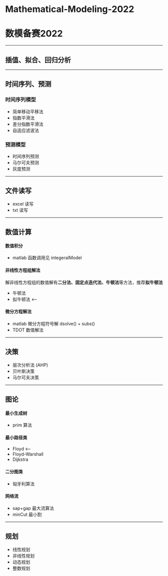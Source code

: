 # Mathematical-Modeling-2022
# 数模备赛2022
---
## 插值、拟合、回归分析
---
## 时间序列、预测
### 时间序列模型
- 简单移动平移法
- 指数平滑法
- 差分指数平滑法
- 自适应滤波法
### 预测模型
- 时间序列预测
- 马尔可夫预测
- 灰度预测
---
## 文件读写
- excel 读写
- txt 读写
---
## 数值计算
#### 数值积分
- matlab 函数调用见 integeralModel
#### 非线性方程组解法
解非线性方程组的数值解有**二分法、固定点迭代法、牛顿法**等方法，推荐**拟牛顿法**
- 牛顿法
- 拟牛顿法 <--
#### 微分方程解法
- matlab 微分方程符号解 dsolve() + subs()
- TDOT 数值解法
---
## 决策
- 层次分析法 (AHP)
- 贝叶斯决策
- 马尔可夫决策
---
## 图论
#### 最小生成树
- prim 算法
#### 最小路径类
- Floyd <--
- Floyd-Warshall
- Dijkstra
#### 二分图类
- 匈牙利算法
#### 网络流
- sap+gap 最大流算法
- minCut 最小割
---
## 规划
- 线性规划
- 非线性规划
- 动态规划
- 整数规划
